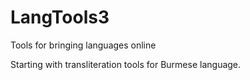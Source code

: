 # LangTools3

Tools for bringing languages online

Starting with transliteration tools for Burmese language.
